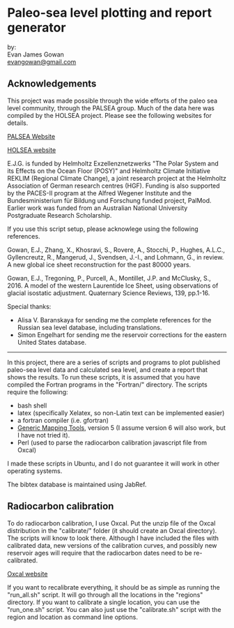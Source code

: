 Paleo-sea level plotting and report generator
=============

by:  
Evan James Gowan  
<evangowan@gmail.com>

Acknowledgements
-------------

This project was made possible through the wide efforts of the paleo sea level community, through the PALSEA group. Much of the data here was compiled by the HOLSEA project. Please see the following websites for details.

[PALSEA Website](https://palseagroup.weebly.com/ "PALSEA")

[HOLSEA website](https://www.holsea.org/ "HOLSEA")

E.J.G. is funded by Helmholtz Exzellenznetzwerks "The Polar System and its Effects on the Ocean Floor (POSY)" and Helmholtz Climate Initiative REKLIM (Regional Climate Change), a joint research project at the Helmholtz Association of German research centres (HGF). Funding is also supported by the PACES-II program at the Alfred Wegener Institute and the Bundesministerium für Bildung und Forschung funded project, PalMod. Earlier work was funded from an Australian National University Postgraduate Research Scholarship.

If you use this script setup, please acknowlege using the following references.

Gowan, E.J., Zhang, X., Khosravi, S., Rovere, A., Stocchi, P., Hughes, A.L.C., Gyllencreutz, R., Mangerud, J., Svendsen, J.-I., and Lohmann, G., in review. A new global ice sheet reconstruction for the past 80000 years.

Gowan, E.J., Tregoning, P., Purcell, A., Montillet, J.P. and McClusky, S., 2016. A model of the western Laurentide Ice Sheet, using observations of glacial isostatic adjustment. Quaternary Science Reviews, 139, pp.1-16.

Special thanks:

- Alisa V. Baranskaya for sending me the complete references for the Russian sea level database, including translations.
- Simon Engelhart for sending me the reservoir corrections for the eastern United States database.

-------------

In this project, there are a series of scripts and programs to plot published paleo-sea level data and calculated sea level, and create a report that shows the results. To run these scripts, it is assumed that you have compiled the Fortran programs in the "Fortran/" directory. The scripts require the following:

- bash shell
- latex (specifically Xelatex, so non-Latin text can be implemented easier)
- a fortran compiler (i.e. gfortran)
- [Generic Mapping Tools](https://www.generic-mapping-tools.org/ "GMT"), version 5 (I assume version 6 will also work, but I have not tried it).
- Perl (used to parse the radiocarbon calibration javascript file from Oxcal)

I made these scripts in Ubuntu, and I do not guarantee it will work in other operating systems.

The bibtex database is maintained using JabRef.

Radiocarbon calibration
------------------

To do radiocarbon calibration, I use Oxcal. Put the unzip file of the Oxcal distribution in the "calibrate/" folder (it should create an Oxcal directory). The scripts will know to look there. Although I have included the files with calibrated data, new versions of the calibration curves, and possibly new reservoir ages will require that the radiocarbon dates need to be re-calibrated.

[Oxcal website](https://c14.arch.ox.ac.uk/oxcal.html "Oxcal")

If you want to recalibrate everything, it should be as simple as running the "run_all.sh" script. It will go through all the locations in the "regions" directory. If you want to calibrate a single location, you can use the "run_one.sh" script. You can also just use the "calibrate.sh" script with the region and location as command line options.


